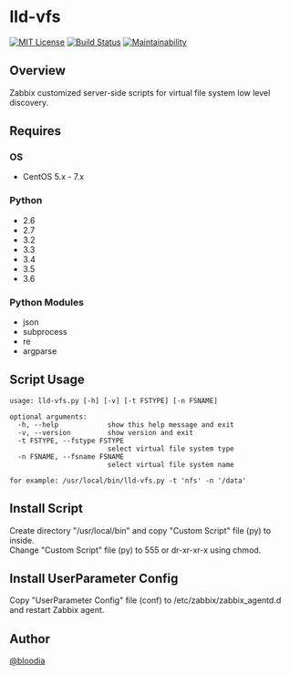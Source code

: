 # lld-vfs
[![MIT License](http://img.shields.io/badge/license-MIT-blue.svg?style=flat)](https://github.com/bloodia/Zabbix-LLD-VFS/blob/master/LICENSE)
[![Build Status](https://travis-ci.org/bloodia/Zabbix-LLD-VFS.svg?branch=master)](https://travis-ci.org/bloodia/Zabbix-LLD-VFS)
[![Maintainability](https://api.codeclimate.com/v1/badges/43fdd0e95309ebec8978/maintainability)](https://codeclimate.com/github/bloodia/Zabbix-LLD-VFS/maintainability)

## Overview
Zabbix customized server-side scripts for virtual file system low level discovery.

## Requires
### OS
- CentOS 5.x - 7.x

### Python
- 2.6
- 2.7
- 3.2
- 3.3
- 3.4
- 3.5
- 3.6

### Python Modules
- json
- subprocess
- re
- argparse

## Script Usage
```
usage: lld-vfs.py [-h] [-v] [-t FSTYPE] [-n FSNAME]

optional arguments:
  -h, --help            show this help message and exit
  -v, --version         show version and exit
  -t FSTYPE, --fstype FSTYPE
                        select virtual file system type
  -n FSNAME, --fsname FSNAME
                        select virtual file system name

for example: /usr/local/bin/lld-vfs.py -t 'nfs' -n '/data'
```

## Install Script
Create directory "/usr/local/bin" and copy "Custom Script" file (py) to inside.  
Change "Custom Script" file (py) to 555 or dr-xr-xr-x using chmod.  

## Install UserParameter Config
Copy "UserParameter Config" file (conf) to /etc/zabbix/zabbix_agentd.d and restart Zabbix agent.  

## Author
[@bloodia](https://twitter.com/bloodiadotnet)
